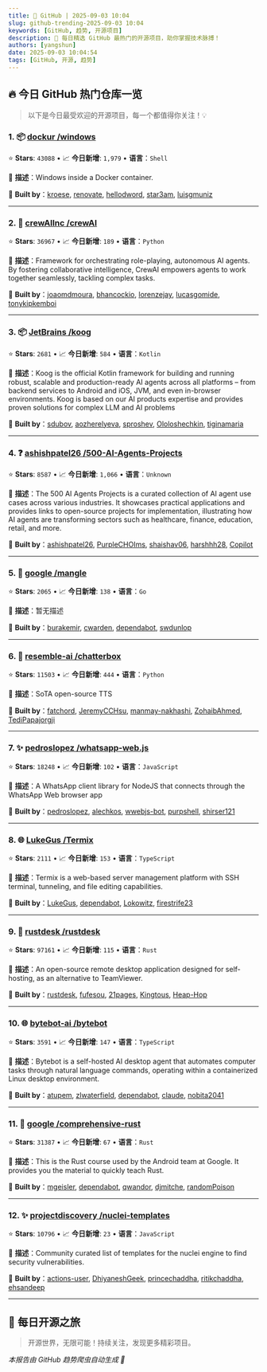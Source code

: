 ```yaml
---
title: 🚀 GitHub | 2025-09-03 10:04
slug: github-trending-2025-09-03 10:04
keywords: [GitHub, 趋势, 开源项目]
description: 🌟 每日精选 GitHub 最热门的开源项目，助你掌握技术脉搏！
authors: [yangshun]
date: 2025-09-03 10:04:54
tags: [GitHub, 开源, 趋势]
---
```


## 🔥 今日 GitHub 热门仓库一览

> 以下是今日最受欢迎的开源项目，每一个都值得你关注！💡

### 1. 📦 [dockur /windows](https://github.com/dockur/windows)

⭐ **Stars**: `43088`   •   📈 **今日新增**: `1,979`   •   **语言**：`Shell`

📝 **描述**：Windows inside a Docker container.

🤝 **Built by**：[kroese](https://github.com/kroese), [renovate](https://github.com/renovate), [hellodword](https://github.com/hellodword), [star3am](https://github.com/star3am), [luisgmuniz](https://github.com/luisgmuniz)

---

### 2. 🐍 [crewAIInc /crewAI](https://github.com/crewAIInc/crewAI)

⭐ **Stars**: `36967`   •   📈 **今日新增**: `189`   •   **语言**：`Python`

📝 **描述**：Framework for orchestrating role-playing, autonomous AI agents. By fostering collaborative intelligence, CrewAI empowers agents to work together seamlessly, tackling complex tasks.

🤝 **Built by**：[joaomdmoura](https://github.com/joaomdmoura), [bhancockio](https://github.com/bhancockio), [lorenzejay](https://github.com/lorenzejay), [lucasgomide](https://github.com/lucasgomide), [tonykipkemboi](https://github.com/tonykipkemboi)

---

### 3. 📦 [JetBrains /koog](https://github.com/JetBrains/koog)

⭐ **Stars**: `2681`   •   📈 **今日新增**: `584`   •   **语言**：`Kotlin`

📝 **描述**：Koog is the official Kotlin framework for building and running robust, scalable and production-ready AI agents across all platforms – from backend services to Android and iOS, JVM, and even in-browser environments. Koog is based on our AI products expertise and provides proven solutions for complex LLM and AI problems

🤝 **Built by**：[sdubov](https://github.com/sdubov), [aozherelyeva](https://github.com/aozherelyeva), [sproshev](https://github.com/sproshev), [Ololoshechkin](https://github.com/Ololoshechkin), [tiginamaria](https://github.com/tiginamaria)

---

### 4. ❓ [ashishpatel26 /500-AI-Agents-Projects](https://github.com/ashishpatel26/500-AI-Agents-Projects)

⭐ **Stars**: `8587`   •   📈 **今日新增**: `1,066`   •   **语言**：`Unknown`

📝 **描述**：The 500 AI Agents Projects is a curated collection of AI agent use cases across various industries. It showcases practical applications and provides links to open-source projects for implementation, illustrating how AI agents are transforming sectors such as healthcare, finance, education, retail, and more.

🤝 **Built by**：[ashishpatel26](https://github.com/ashishpatel26), [PurpleCHOIms](https://github.com/PurpleCHOIms), [shaishav06](https://github.com/shaishav06), [harshhh28](https://github.com/harshhh28), [Copilot](https://github.com/Copilot)

---

### 5. 🚦 [google /mangle](https://github.com/google/mangle)

⭐ **Stars**: `2065`   •   📈 **今日新增**: `138`   •   **语言**：`Go`

📝 **描述**：暂无描述

🤝 **Built by**：[burakemir](https://github.com/burakemir), [cwarden](https://github.com/cwarden), [dependabot](https://github.com/dependabot), [swdunlop](https://github.com/swdunlop)

---

### 6. 🐍 [resemble-ai /chatterbox](https://github.com/resemble-ai/chatterbox)

⭐ **Stars**: `11503`   •   📈 **今日新增**: `444`   •   **语言**：`Python`

📝 **描述**：SoTA open-source TTS

🤝 **Built by**：[fatchord](https://github.com/fatchord), [JeremyCCHsu](https://github.com/JeremyCCHsu), [manmay-nakhashi](https://github.com/manmay-nakhashi), [ZohaibAhmed](https://github.com/ZohaibAhmed), [TediPapajorgji](https://github.com/TediPapajorgji)

---

### 7. ✨ [pedroslopez /whatsapp-web.js](https://github.com/pedroslopez/whatsapp-web.js)

⭐ **Stars**: `18248`   •   📈 **今日新增**: `102`   •   **语言**：`JavaScript`

📝 **描述**：A WhatsApp client library for NodeJS that connects through the WhatsApp Web browser app

🤝 **Built by**：[pedroslopez](https://github.com/pedroslopez), [alechkos](https://github.com/alechkos), [wwebjs-bot](https://github.com/wwebjs-bot), [purpshell](https://github.com/purpshell), [shirser121](https://github.com/shirser121)

---

### 8. 🌐 [LukeGus /Termix](https://github.com/LukeGus/Termix)

⭐ **Stars**: `2111`   •   📈 **今日新增**: `153`   •   **语言**：`TypeScript`

📝 **描述**：Termix is a web-based server management platform with SSH terminal, tunneling, and file editing capabilities.

🤝 **Built by**：[LukeGus](https://github.com/LukeGus), [dependabot](https://github.com/dependabot), [Lokowitz](https://github.com/Lokowitz), [firestrife23](https://github.com/firestrife23)

---

### 9. 🦀 [rustdesk /rustdesk](https://github.com/rustdesk/rustdesk)

⭐ **Stars**: `97161`   •   📈 **今日新增**: `115`   •   **语言**：`Rust`

📝 **描述**：An open-source remote desktop application designed for self-hosting, as an alternative to TeamViewer.

🤝 **Built by**：[rustdesk](https://github.com/rustdesk), [fufesou](https://github.com/fufesou), [21pages](https://github.com/21pages), [Kingtous](https://github.com/Kingtous), [Heap-Hop](https://github.com/Heap-Hop)

---

### 10. 🌐 [bytebot-ai /bytebot](https://github.com/bytebot-ai/bytebot)

⭐ **Stars**: `3591`   •   📈 **今日新增**: `147`   •   **语言**：`TypeScript`

📝 **描述**：Bytebot is a self-hosted AI desktop agent that automates computer tasks through natural language commands, operating within a containerized Linux desktop environment.

🤝 **Built by**：[atupem](https://github.com/atupem), [zlwaterfield](https://github.com/zlwaterfield), [dependabot](https://github.com/dependabot), [claude](https://github.com/claude), [nobita2041](https://github.com/nobita2041)

---

### 11. 🦀 [google /comprehensive-rust](https://github.com/google/comprehensive-rust)

⭐ **Stars**: `31387`   •   📈 **今日新增**: `67`   •   **语言**：`Rust`

📝 **描述**：This is the Rust course used by the Android team at Google. It provides you the material to quickly teach Rust.

🤝 **Built by**：[mgeisler](https://github.com/mgeisler), [dependabot](https://github.com/dependabot), [qwandor](https://github.com/qwandor), [djmitche](https://github.com/djmitche), [randomPoison](https://github.com/randomPoison)

---

### 12. ✨ [projectdiscovery /nuclei-templates](https://github.com/projectdiscovery/nuclei-templates)

⭐ **Stars**: `10796`   •   📈 **今日新增**: `23`   •   **语言**：`JavaScript`

📝 **描述**：Community curated list of templates for the nuclei engine to find security vulnerabilities.

🤝 **Built by**：[actions-user](https://github.com/actions-user), [DhiyaneshGeek](https://github.com/DhiyaneshGeek), [princechaddha](https://github.com/princechaddha), [ritikchaddha](https://github.com/ritikchaddha), [ehsandeep](https://github.com/ehsandeep)

---

## 🌈 每日开源之旅

> 开源世界，无限可能！持续关注，发现更多精彩项目。

*本报告由 GitHub 趋势爬虫自动生成 🤖*
